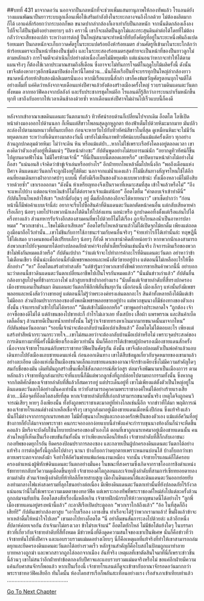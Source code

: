 ##บทที่ 431 มาจากดอว์น
นอกจากปืนกลหนักที่จะช่วยเพิ่มแสนยานุภาพให้กองทัพแล้ว โรแลนด์ยังวางแผนพัฒนาปืนยาวระบบลูกเลื่อนเพื่อใช้เสริมกำลังยิงในระยะกลางจนถึงไกลด้วย ไม่ต้องผลิตมากก็ได้ เอาแค่สักร้อยกว่ากระบอกก็พอ ขนาดปากลำกล้องก็เอาเท่ากับปืนกลหนัก จากนั้นติดกล้องเล็งลงไปก็จะได้ปืนซุ่มยิงอย่างหยาบๆ แล้ว
คราวนี้ เขาก็จะผลิตปืนลูกโม่และกระสุนดินดำต่อได้โดยที่ไม่ต้องกลัวว่าจะเสียของเปล่า
ระหว่างการต่อสู้ ปืนใหญ่สนามจะทำหน้าที่ยับยั้งศัตรูที่อยู่ในระยะหนึ่งพันถึงแปดร้อยเมตร ปืนกลหนักจะเก็บกวาดศัตรูในระยะแปดร้อยถึงห้าร้อยเมตร ส่วนศัตรูที่เข้ามาในระยะใกล้กว่าห้าร้อยเมตรจะเป็นหน้าที่ของปืนซุ่มยิง และในระยะสองร้อยเมตรสุดท้ายจะเป็นหน้าที่ของปืนยาวลูกโม่ ตามหลักแล้ว การโจมตีจะดำเนินไปอย่างต่อเนื่องโดยไม่มีหยุดพัก
แต่แน่นอนว่าหากจะทำให้ได้ตามแผนจริงๆ ก็ต้องใช้เวลาประมาณสามถึงสี่เดือน ซึ่งอาจจะไม่ทันการโจมตีในฤดูใบไม้ผลิครั้งนี้ ดังนั้น เขาจึงต้องหาอาวุธอีกชนิดมาปิดช่องโหว่นี้โดยด่วน...นั่นก็คือเรือปืนที่จะบรรทุกปืนใหญ่ลำกล้องยาวขนาดหนึ่งร้อยห้าสิบสองมิลลิเมตรนั่นเอง หากมีเรือแบบนี้สักลำ เขาก็คงข่มขวัญศัตรูตอนบุกโจมตีได้อย่างเต็มที่
แค่คิดว่าหลังจากจบเดือนแห่งปีศาจแล้วยังต้องสร้างเมืองครั้งใหญ่ รวบรวมดินแดนตะวันตกทั้งหมด ลากทอว์ฟิคลงจากบัลลังก์ และรับประชากรชุดใหม่อีก โรแลนด์ก็รู้สึกว่าภาระบนบ่าเริ่มหนักขึ้นทุกที เขาถึงกับอยากให้เวลาเดินช้าลงด้วยซ้ำ หากเดือนแห่งปีศาจไม่ผ่านไปเร็วแบบนี้ก็คงดี
**********
หลังจากเข้าอาณาเขตดินแดนตะวันตกมาแล้ว ทิวทัศน์รอบด้านก็เปลี่ยนไปจากเดิม
อ็อตโต โลซีเปิดหน้าต่างมองออกไปด้านนอก ก็เห็นแต่สีขาวโพลนสุดลูกหูลูกตา ท้องฟ้าเต็มไปด้วยหิมะมากมาย มันปลิวละล่องไปตามลมหนาวที่เย็นยะเยือก ก่อนจะหายวับไปกับทิวทัศน์สีขาวในที่สุด
ดูเหมือนหิมะจะไม่มีวันหยุดตกเลย ระหว่างที่เดินทางมาสองวันนี้ เขายังไม่เห็นภาพทิวทัศน์แบบอื่นแม้แต่ครั้งเดียว ทุกอย่างล้วนถูกปกคลุมด้วยหิมะ ไม่ว่าจะดิน หิน หรือแม้แต่ป่า...หากไม่ใช่เพราะเรือยังโคลงอยู่ตลอดเวลา เขาคงคิดว่าตัวเองยังอยู่ที่เดิมแน่ๆ
“ปิดหน้าต่างซะ” กัปตันพูดอย่างไม่สบอารมณ์นัก “อยากดูทิวทัศน์ก็ขึ้นไปดูบนดาดฟ้าโน่น ไม่มีใครห้ามเจ้านี่”
“ที่นี่เป็นแบบนี้ตลอดเลยหรือ” เขาปิดบานหน้าต่างไม้อย่างไม่ถือสา
“แน่นอนสิ เจ้าคิดว่าข้าขู่เจ้าเล่นหรืออย่างไร” อีกฝ่ายยกไหเหล้าดื่มไปหนึ่งอึก “พอถึงเดือนแห่งปีศาจ ดินแดนตะวันตกก็จะถูกฝังอยู่ใต้หิมะ นอกจากแม่น้ำแดงแล้ว ก็ไม่มีเส้นทางสัญจรไหนใช้ได้อีก คนที่ยอมเดินทางฝ่าอากาศบ้าๆ แบบนี้ ทั้งยังมีเรือเป็นของตัวเองแบบพวกข้าน่ะ ทั้งเมืองหลวงมีไม่ถึงสิบรายด้วยซ้ำ” เขาเรอออกมา “ดังนั้น ห้าเหรียญทองจึงเป็นราคาที่เหมาะสมที่สุด เข้าใจแล้วหรือไม่”
“ถึงจะแพงไปบ้าง แต่ตอนจ่ายเงินข้าก็ไม่ได้ต่อราคาเจ้าแม้แต่น้อย” อ็อตโตยิ้ม
“คำตอบเจ้าเข้าท่าดีนี่” กัปตันโยนไหเหล้าให้เขา “เหล้านี่ยังอุ่นๆ อยู่ ดื่มสักอึกสองอึกจะได้หายหนาว” เขาเช็ดปากว่า “ก่อนหน้านี้ก็มีพ่อค้าแบบเจ้านี่ล่ะ อยากจะรีบไปซื้อสินค้าที่ดินแดนตะวันตกตัดหน้าคนอื่น แต่กลับเสียดายค่าเรือเล็กๆ น้อยๆ เลยไปจ้างพวกนักเลงใต้ดินให้ไปส่งแทน ผลน่ะหรือ ถูกปาดคอทิ้งตั้งแต่เรือแล่นไปได้ครึ่งทางแล้ว ส่วนทหารรับจ้างอีกสองสามคนที่พาไปด้วยก็ไม่ได้เรื่อง ถูกจับโยนลงน้ำเป็นอาหารปลาหมด”
“พวกเขาช่าง...โชคไม่ดีเอาเสียเลย” อ็อตโตรับไหเหล้ามาแล้วไม่ได้เปิดจุกไม้ยกดื่ม เพียงแต่ถอดถุงมือมาถือไว้เท่านั้น...เขาไม่ชินกับการใช้ภาชนะร่วมกับคนอื่นจริงๆ
“จ่ายเท่าไรก็ได้เท่านั้นล่ะ ทฤษฎีนี้ใช้ได้เสมอ บางคนขอแค่ได้เปรียบเล็กๆ น้อยๆ ก็ยังดี พวกเขาน่าคิดสักหน่อยว่า หากพวกนักเลงสามารถส่งพวกเขาไปยังจุดหมายได้อย่างปลอดภัยด้วยค่าจ้างที่ต่ำเตี้ยเรี่ยดินเช่นนั้นจริง กิจการเดินเรือของพวกข้าไม่พังกันหมดแล้วหรือ” กัปตันเบ้ปาก “ว่าแต่เจ้าจะไปทำการค้าอะไรที่ดินแดนตะวันตก อย่าหาว่าข้าไม่เตือนเชียว ที่นั่นน่ะเมื่อก่อนนี้ยังมีเพชรพลอยและหนังสัตว์ขายอยู่บ้าง แต่ตอนนี้ไม่เหลืออะไรให้ซื้อสักอย่าง”
“หา” อ็อตโตแสร้งทำท่าสงสัย “แต่ข้ารู้มาว่าพวกเขายังชีพด้วยการขายสินค้าพวกนี้นี่ อย่าบอกนะว่าตอนนี้ชาวดินแดนตะวันตกเปลี่ยนอาชีพไปเป็นโจรกันหมดแล้ว”
“นั่นมันข่าวเก่าแล้ว” กัปตันยื่นกล้องยาสูบไปจุดที่ข้างกระถางไฟ แล้วสูบยาเข้าปากอย่างแรง “นับตั้งแต่เจ้าชายลำดับที่สี่ทรงปกครองเมืองชายแดนเป็นต้นมา ดินแดนตะวันตกก็พิลึกพิลั่นขึ้นทุกวัน เมื่อก่อนนี้ เมืองเล็กๆ แห่งนั้นยังมีเพชรพลอยและหนังสัตว์วางขายอยู่ แต่ตอนนี้ไม่รู้ว่าพระองค์ทรงเล่นตลกอะไร สินค้าทั้งหลายถึงได้มีแต่เข้าไม่มีออก ส่วนป้อมปราการลองซองยังพอมีเพชรพลอยขายอยู่บ้าง แต่พวกขุนนางก็มีช่องทางของตัวเองทั้งนั้น เจ้าแทรกตัวเข้าไปไม่ได้หรอก”
“มีแต่เข้าไม่มีออกหรือ” เขาพูดอย่างประหลาดใจ
“ถูกต้อง เจ้าอาจซื้อของดีไม่ได้ แต่ถ้าขนของไปขายล่ะก็ กำไรไม่เลวเลย ทั้งเสบียง เสื้อผ้า แพรพรรณ และสินค้าเบ็ดเตล็ดอื่นๆ ล้วนขายดีเป็นเทน้ำเทท่าทั้งนั้น ไม่รู้ว่าเจ้าชายทรงหาเงินมากมายขนาดนั้นมาจากไหน” กัปตันพ่นควันออกมา “รอบนี้เจ้าน่าจะต้องกลับบ้านมือเปล่าเสียแล้ว”
อ็อตโตไม่ได้ตอบอะไร เพียงแต่แสร้งทำสีหน้ากระวนกระวายใจ...เขาไม่สนเลยว่าจะต้องกลับบ้านมือเปล่าหรือไม่ เพราะจุดประสงค์ของการเดินทางมาที่นี่ครั้งนี้มีเพียงเรื่องเดียวเท่านั้น นั่นก็คือการได้เข้าพบผู้ปกครองเมืองชายแดนสักครั้ง เนื่องจากเจ้าชายโรแลนด์กับพระราชาทอว์ฟิคเป็นศัตรูกัน ดังนั้น เขาจึงต้องปลอมตัวเป็นพ่อค้าแล้วแอบเดินทางไปยังเมืองแถบชายแดนแห่งนี้
ก่อนออกเดินทาง เขาได้สืบข้อมูลเกี่ยวกับจุดหมายของเขามาแล้วอย่างละเอียด
เมืองแห่งนี้เป็นเมืองขนาดเล็กแถบชายแดนของอาณาจักรข้างเคียงซึ่งไม่มีความสำคัญใดๆ สมกับชื่อของมัน เดิมทีมันถูกสร้างขึ้นเพื่อใช้สังเกตการณ์สัตว์อสูร ต่อมาจึงพัฒนามาเป็นเมืองถาวร ตามหลักแล้ว เจ้าชายที่ถูกส่งมาประจำที่แบบนี้ก็มีแต่พวกลูกชังที่ถูกปล่อยไปตามยถากรรมทั้งนั้น ซึ่งหากดูจากกิตติศักดิ์ของเจ้าชายลำดับที่สี่แล้วก็สมควรอยู่
แต่ประเด็นอยู่ที่ เขาไม่เพียงแต่ตั้งตัวเป็นใหญ่อยู่ในดินแดนตะวันตกได้อย่างมั่นคงเท่านั้น ทว่ายังสามารถคุกคามพระราชาองค์ใหม่ได้อย่างร้ายแรงเสียด้วย...นี่คือจุดที่อ็อตโตสงสัยที่สุด หากเจ้าชายลำดับที่สี่เก่งกล้าสามารถขนาดนั้นจริง เหตุใดจึงถูกคนวิจารณ์เสียๆ หายๆ ถึงเพียงนั้น ทั้งยังถูกพระราชาเตะมาอยู่ที่ห่างไกลเช่นนี้อีก
จากข่าวที่ได้มา พฤติการณ์ของเจ้าชายโรแลนด์ช่างน่าเหลือเชื่อจริงๆ
เขาถูกส่งมาอยู่เมืองชายแดนเมื่อหนึ่งปีก่อน ซึ่งแท้จริงแล้ว นั่นก็ไม่ต่างจากการถูกเนรเทศเลย ไม่มีทั้งขุนนางใหญ่และกององครักษ์เป็นของตัวเอง แม้แต่อัศวินที่อยู่ข้างกายก็ยังได้มาจากพระราชา คนกระจอกงอกง่อยแบบนี้ลำพังแค่จะกำราบขุนนางท้องถิ่นก็น่าจะหืดขึ้นคอแล้ว มีหรือจะบังคับใช้นโยบายปกครองของตัวเองได้ ตอนที่เขาถูกเนรเทศมาอยู่เมืองชายแดนนั้น คนส่วนใหญ่ก็เห็นเป็นเรื่องขบขันกันทั้งนั้น
ทว่าเพียงหกเดือนให้หลัง เจ้าชายลำดับที่สี่ก็กลับเอาชนะกองทัพของดยุกไรอัน ยึดครองป้อมปราการลองซอง และกลายเป็นผู้ปกครองดินแดนตะวันตกได้อย่างแท้จริง การต่อสู้ครั้งนี้ถูกลือไปต่างๆ นานา บ้างก็บอกว่าดยุกตายเพราะหนอนบ่อนไส้ บ้างก็บอกว่าเขาตายเพราะตกจากหลังม้า จึงทำให้อัศวินพ่ายแพ้แก่คนงานเหมือง
จากนั้น เจ้าชายโรแลนด์ก็ได้ครอบครองตำแหน่งผู้พิทักษ์ดินแดนตะวันตกอย่างมั่นคง ในขณะที่สงครามซึ่งเกิดจากราชโองการชิงตำแหน่งรัชทายาทกลับทวีความดุเดือดขึ้นทุกที เจ้าชายองค์โตกูลอนและเจ้าหญิงลำดับที่สามการ์เซียทยอยตายลงตามลำดับ ส่วนเจ้าหญิงลำดับที่ห้าทิลลีก็หายสาบสูญ เมืองในดินแดนใต้และดินแดนตะวันออกย่อยยับลงท่ามกลางไฟแห่งสงครามที่ลุกโชนอย่างต่อเนื่อง มีเพียงดินแดนตะวันตกเท่านั้นที่ยังปลอดภัยไร้กังวล
แน่นอนว่านี่ไม่ใช่เพราะความเมตตาของทอว์ฟิค แต่เพราะกองทัพที่พระราชองค์ใหม่ส่งไปแต่ละครั้งล้วนถูกถล่มจนยับเยิน อ็อตโตสงสัยเรื่องนี้เหลือเกิน เจ้าชายฝึกนักรบให้ห้าวหาญขนาดนี้ได้อย่างไร
“ลูกพี่ เมืองชายแดนอยู่ตรงหน้านี้แล้ว” กะลาสีเรือเปิดประตูออก “พวกเราใกล้ถึงแล้ว”
“อ้อ ในที่สุดก็ถึงเสียที!” กัปตันเขย่ากล้องยาสูบ “เอาใบเรือลง เอาธงขึ้น ท่าเรือจะได้รู้ว่าพวกเรามาแล้ว! ขึ้นฝั่งแล้วข้าจะหาเหล้าดื่มให้หนำใจไปเลย” เขามองไปทางอ็อตโต “นี่ อย่าลืมขนสัมภาระลงไปด้วยล่ะ แล้วอีกหนึ่งสัปดาห์ค่อยเจอกัน ถ้าเจ้ามาไม่ตรงเวลา ข้าไม่รอเจ้าแน่”
อ็อตโตยักไหล่ ไม่มีข้อโต้แย้งใดๆ
ในบรรดาข่าวที่เกี่ยวกับเจ้าชายลำดับที่สี่ทั้งหมด มีข่าวหนึ่งที่ดึงดูดความสนใจของเขาเป็นพิเศษ นั่นก็คือข่าวที่ว่าเจ้าชายหันไปพึ่งปีศาจ และแอบรวบรวมแม่มดอย่างเงียบๆ นี่ก็คือเหตุผลที่แท้จริงที่ทำให้เขาสามารถถล่มดยุกและยึดครองดินแดนตะวันตกได้อย่างรวดเร็ว หลักฐานสำคัญก็คือโบสถ์ในป้อมถูกเผาทำลาย บาทหลวงถูกฆ่า และพวกสาวกถูกไล่ออกจากเมือง
อันที่จริง เหตุผลที่เขาตัดสินใจมาที่นี่ก็เพราะข่าวชิ้นนี้ล้วนๆ
เขาไม่สนว่าอีกฝ่ายทำข้อตกลงกับปีศาจและแอบรวบรวมแม่มดจริงหรือไม่ ขอแค่อีกฝ่ายมีความแค้นกับศาสนจักรก็พอแล้ว
หากเป็นเรื่องนี้ เจ้าชายโรแลนด์ก็ดูจะเข้าขากับอาณาจักรอดอว์นมากกว่าพระราชาทอว์ฟิคเสียอีก
ทันใดนั้น ห้องโดยสารเรือก็พลันสะเทือนอย่างแรง เรือสำเภาเข้าเทียบท่าแล้ว
………………………………….




[Go To Next Chapter]( ./344.md)